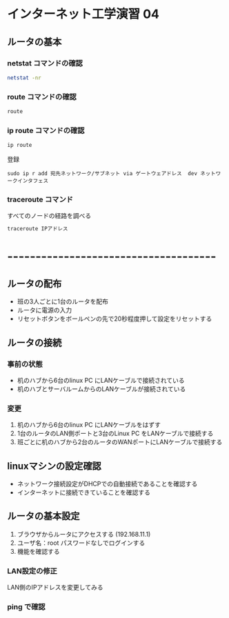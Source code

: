 # インターネット工学演習 04

## ルータの基本

### netstat コマンドの確認

```bash
netstat -nr
```

### route コマンドの確認

```bash
route
```

### ip route コマンドの確認

```bash
ip route
```

登録

```
sudo ip r add 宛先ネットワーク/サブネット via ゲートウェアドレス  dev ネットワークインタフェス
```

### traceroute コマンド

すべてのノードの経路を調べる

```bash
traceroute IPアドレス
```




# -------------------------------------
## ルータの配布

* 班の3人ごとに1台のルータを配布
* ルータに電源の入力
* リセットボタンをボールペンの先で20秒程度押して設定をリセットする

## ルータの接続
### 事前の状態

* 机のハブから6台のlinux PC にLANケーブルで接続されている
* 机のハブとサーバルームからのLANケーブルが接続されている

### 変更

1. 机のハブから6台のlinux PC にLANケーブルをはずす
2. 1台のルータのLAN側ポートと3台のLinux PC をLANケーブルで接続する
3. 班ごとに机のハブから2台のルータのWANポートにLANケーブルで接続する

## linuxマシンの設定確認

* ネットワーク接続設定がDHCPでの自動接続であることを確認する
* インターネットに接続できていることを確認する


## ルータの基本設定

1. ブラウザからルータにアクセスする (192.168.11.1)
2. ユーザ名：root パスワードなしでログインする
3. 機能を確認する

### LAN設定の修正

LAN側のIPアドレスを変更してみる

### ping で確認




